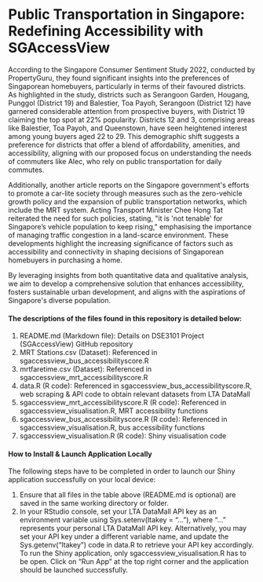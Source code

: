 # Public Transportation in Singapore: Redefining Accessibility with SGAccessView


According to the Singapore Consumer Sentiment Study 2022, conducted by PropertyGuru, they found significant insights into the preferences of Singaporean homebuyers, particularly in terms of their favoured districts. As highlighted in the study, districts such as Serangoon Garden, Hougang, Punggol (District 19) and Balestier, Toa Payoh, Serangoon (District 12) have garnered considerable attention from prospective buyers, with District 19 claiming the top spot at 22% popularity. Districts 12 and 3, comprising areas like Balestier, Toa Payoh, and Queenstown, have seen heightened interest among young buyers aged 22 to 29. This demographic shift suggests a preference for districts that offer a blend of affordability, amenities, and accessibility, aligning with our proposed focus on understanding the needs of commuters like Alec, who rely on public transportation for daily commutes.

Additionally, another article reports on the Singapore government's efforts to promote a car-lite society through measures such as the zero-vehicle growth policy and the expansion of public transportation networks, which include the MRT system. Acting Transport Minister Chee Hong Tat reiterated the need for such policies, stating, "it is 'not tenable' for Singapore’s vehicle population to keep rising," emphasising the importance of managing traffic congestion in a land-scarce environment. These developments highlight the increasing significance of factors such as accessibility and connectivity in shaping decisions of Singaporean homebuyers in purchasing a home.

By leveraging insights from both quantitative data and qualitative analysis, we aim to develop a comprehensive solution that enhances accessibility, fosters sustainable urban development, and aligns with the aspirations of Singapore's diverse population.


#### The descriptions of the files found in this repository is detailed below: 
1. README.md (Markdown file): Details on DSE3101 Project (SGAccessView) GitHub repository
2. MRT Stations.csv (Dataset): Referenced in sgaccessview_bus_accessibilityscore.R
3. mrtfaretime.csv (Dataset): Referenced in sgaccessview_mrt_accessibilityscore.R
4. data.R (R code): Referenced in sgaccessview_bus_accessibilityscore.R, web scraping & API code to obtain relevant datasets from LTA DataMall
5. sgaccessview_mrt_accessibilityscore.R (R code): Referenced in sgaccessview_visualisation.R, MRT accessibility functions
6. sgaccessview_bus_accessibilityscore.R (R code): Referenced in sgaccessview_visualisation.R, bus accessibility functions
7. sgaccessview_visualisation.R (R code): Shiny visualisation code


#### How to Install & Launch Application Locally

The following steps have to be completed in order to launch our Shiny application successfully on your local device:
1. Ensure that all files in the table above (README.md is optional) are saved in the same working directory or folder.
2. In your RStudio console, set your LTA DataMall API key as an environment variable using Sys.setenv(ltakey = “...”), where “...” represents your personal LTA DataMall API key.
Alternatively, you may set your API key under a different variable name, and update the Sys.getenv(“ltakey”) code in data.R to retrieve your API key accordingly.
To run the Shiny application, only sgaccessview_visualisation.R has to be open. Click on “Run App” at the top right corner and the application should be launched successfully.
